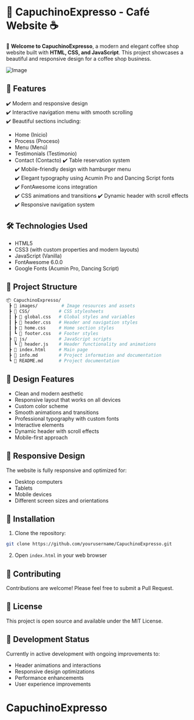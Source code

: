 # 🌟 CapuchinoExpresso - Café Website ☕

📢 **Welcome to CapuchinoExpresso**, a modern and elegant coffee shop website built with **HTML, CSS, and JavaScript**. This project showcases a beautiful and responsive design for a coffee shop business.

![Image](https://github.com/user-attachments/assets/d4afa376-83e9-4dea-84a1-e85e2a0aff60)

## 🚀 **Features**

✔️ Modern and responsive design  
✔️ Interactive navigation menu with smooth scrolling  
✔️ Beautiful sections including:
  - Home (Inicio)
  - Process (Proceso)
  - Menu (Menú)
  - Testimonials (Testimonio)
  - Contact (Contacto)
✔️ Table reservation system  
✔️ Mobile-friendly design with hamburger menu  
✔️ Elegant typography using Acumin Pro and Dancing Script fonts  
✔️ FontAwesome icons integration  
✔️ CSS animations and transitions
✔️ Dynamic header with scroll effects
✔️ Responsive navigation system

## 🛠️ **Technologies Used**

- HTML5
- CSS3 (with custom properties and modern layouts)
- JavaScript (Vanilla)
- FontAwesome 6.0.0
- Google Fonts (Acumin Pro, Dancing Script)

## 📂 **Project Structure**

```bash
📦 CapuchinoExpresso/
 ┣ 📂 images/         # Image resources and assets
 ┣ 📂 CSS/           # CSS stylesheets
 ┃ ┣ 📜 global.css   # Global styles and variables
 ┃ ┣ 📜 header.css   # Header and navigation styles
 ┃ ┣ 📜 home.css     # Home section styles
 ┃ ┗ 📜 footer.css   # Footer styles
 ┣ 📂 js/            # JavaScript scripts
 ┃ ┗ 📜 header.js    # Header functionality and animations
 ┣ 📜 index.html     # Main page
 ┣ 📜 info.md        # Project information and documentation
 ┗ 📜 README.md      # Project documentation
```

## 🎨 **Design Features**

- Clean and modern aesthetic
- Responsive layout that works on all devices
- Custom color scheme
- Smooth animations and transitions
- Professional typography with custom fonts
- Interactive elements
- Dynamic header with scroll effects
- Mobile-first approach

## 📱 **Responsive Design**

The website is fully responsive and optimized for:
- Desktop computers
- Tablets
- Mobile devices
- Different screen sizes and orientations

## 🔧 **Installation**

1. Clone the repository:
```bash
git clone https://github.com/yourusername/CapuchinoExpresso.git
```

2. Open `index.html` in your web browser

## 🤝 **Contributing**

Contributions are welcome! Please feel free to submit a Pull Request.

## 📄 **License**

This project is open source and available under the MIT License.

## 📝 **Development Status**

Currently in active development with ongoing improvements to:
- Header animations and interactions
- Responsive design optimizations
- Performance enhancements
- User experience improvements
# CapuchinoExpresso
